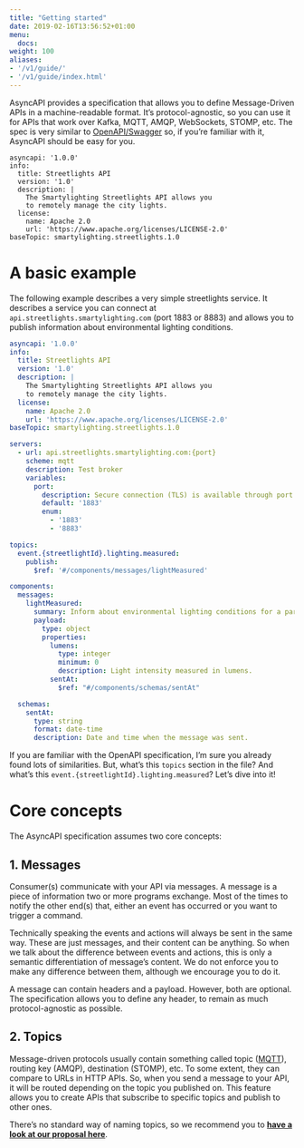 ```yaml
---
title: "Getting started"
date: 2019-02-16T13:56:52+01:00
menu:
  docs:
weight: 100
aliases:
- '/v1/guide/'
- '/v1/guide/index.html'
---
```


AsyncAPI provides a specification that allows you to define Message-Driven APIs in a machine-readable format. It’s protocol-agnostic, so you can use it for APIs that work over Kafka, MQTT, AMQP, WebSockets, STOMP, etc. The spec is very similar to [OpenAPI/Swagger](https://github.com/OAI/OpenAPI-Specification) so, if you’re familiar with it, AsyncAPI should be easy for you.

<pre class="language-yaml line-numbers" data-line="2-5"><code>asyncapi: '1.0.0'
info:
  title: Streetlights API
  version: '1.0'
  description: |
    The Smartylighting Streetlights API allows you
    to remotely manage the city lights.
  license:
    name: Apache 2.0
    url: 'https://www.apache.org/licenses/LICENSE-2.0'
baseTopic: smartylighting.streetlights.1.0</code></pre>

# A basic example

The following example describes a very simple streetlights service. It describes a service you can connect at `api.streetlights.smartylighting.com` (port 1883 or 8883) and allows you to publish information about environmental lighting conditions.

```yaml
asyncapi: '1.0.0'
info:
  title: Streetlights API
  version: '1.0'
  description: |
    The Smartylighting Streetlights API allows you
    to remotely manage the city lights.
  license:
    name: Apache 2.0
    url: 'https://www.apache.org/licenses/LICENSE-2.0'
baseTopic: smartylighting.streetlights.1.0

servers:
  - url: api.streetlights.smartylighting.com:{port}
    scheme: mqtt
    description: Test broker
    variables:
      port:
        description: Secure connection (TLS) is available through port 8883.
        default: '1883'
        enum:
          - '1883'
          - '8883'

topics:
  event.{streetlightId}.lighting.measured:
    publish:
      $ref: '#/components/messages/lightMeasured'

components:
  messages:
    lightMeasured:
      summary: Inform about environmental lighting conditions for a particular streetlight.
      payload:
        type: object
        properties:
          lumens:
            type: integer
            minimum: 0
            description: Light intensity measured in lumens.
          sentAt:
            $ref: "#/components/schemas/sentAt"

  schemas:
    sentAt:
      type: string
      format: date-time
      description: Date and time when the message was sent.
```

If you are familiar with the OpenAPI specification, I’m sure you already found lots of similarities. But, what’s this `topics` section in the file? And what’s this `event.{streetlightId}.lighting.measured`? Let’s dive into it!

# Core concepts

The AsyncAPI specification assumes two core concepts:

## 1. Messages

Consumer(s) communicate with your API via messages. A message is a piece of information two or more programs exchange. Most of the times to notify the other end(s) that, either an event has occurred or you want to trigger a command.

Technically speaking the events and actions will always be sent in the same way. These are just messages, and their content can be anything. So when we talk about the difference between events and actions, this is only a semantic differentiation of message’s content. We do not enforce you to make any difference between them, although we encourage you to do it.

A message can contain headers and a payload. However, both are optional. The specification allows you to define any header, to remain as much protocol-agnostic as possible.

## 2. Topics

Message-driven protocols usually contain something called topic ([MQTT](http://www.hivemq.com/blog/mqtt-essentials-part-5-mqtt-topics-best-practices)), routing key (AMQP), destination (STOMP), etc. To some extent, they can compare to URLs in HTTP APIs. So, when you send a message to your API, it will be routed depending on the topic you published on. This feature allows you to create APIs that subscribe to specific topics and publish to other ones.

There’s no standard way of naming topics, so we recommend you to **[have a look at our proposal here](https://github.com/asyncapi/topic-definition)**.
